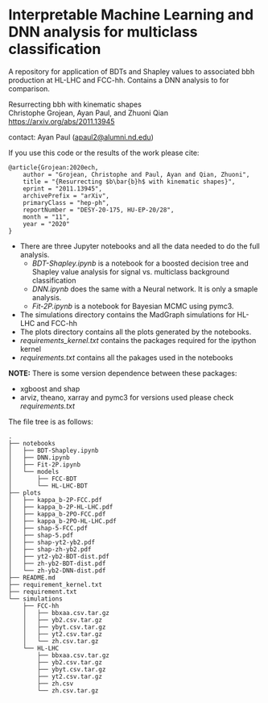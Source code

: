# Interpretable Machine Learning and DNN analysis for multiclass classification
A repository for application of BDTs and Shapley values to associated bbh production at HL-LHC and FCC-hh. Contains a DNN analysis to for comparison.

Resurrecting bbh with kinematic shapes  
Christophe Grojean, Ayan Paul, and Zhuoni Qian  
https://arxiv.org/abs/2011.13945

contact: Ayan Paul (<apaul2@alumni.nd.edu>)

If you use this code or the results of the work please cite:  

```
@article{Grojean:2020ech,
    author = "Grojean, Christophe and Paul, Ayan and Qian, Zhuoni",
    title = "{Resurrecting $b\bar{b}h$ with kinematic shapes}",
    eprint = "2011.13945",
    archivePrefix = "arXiv",
    primaryClass = "hep-ph",
    reportNumber = "DESY-20-175, HU-EP-20/28",
    month = "11",
    year = "2020"
}
```

- There are three Jupyter notebooks and all the data needed to do the full analysis.  
    - _BDT-Shapley.ipynb_ is a notebook for a boosted decision tree and Shapley value analysis for signal vs. multiclass background classification
    - _DNN.ipynb_ does the same with a Neural network. It is only a smaple analysis.
    - _Fit-2P.ipynb_ is a notebook for Bayesian MCMC using pymc3. 
- The simulations directory contains the MadGraph simulations for HL-LHC and FCC-hh
- The plots directory contains all the plots generated by the notebooks.
- _requirements_kernel.txt_ contains the packages required for the ipython kernel
- _requirements.txt_ contains all the pakages used in the notebooks

__NOTE:__ There is some version dependence between these packages:
- xgboost and shap
- arviz, theano, xarray and pymc3
for versions used please check _requirements.txt_  


The file tree is as follows:
```
.
├── notebooks
│   ├── BDT-Shapley.ipynb
│   ├── DNN.ipynb
│   ├── Fit-2P.ipynb
│   └── models
│       ├── FCC-BDT
│       └── HL-LHC-BDT
├── plots
│   ├── kappa_b-2P-FCC.pdf
│   ├── kappa_b-2P-HL-LHC.pdf
│   ├── kappa_b-2PO-FCC.pdf
│   ├── kappa_b-2PO-HL-LHC.pdf
│   ├── shap-5-FCC.pdf
│   ├── shap-5.pdf
│   ├── shap-yt2-yb2.pdf
│   ├── shap-zh-yb2.pdf
│   ├── yt2-yb2-BDT-dist.pdf
│   ├── zh-yb2-BDT-dist.pdf
│   └── zh-yb2-DNN-dist.pdf
├── README.md
├── requirement_kernel.txt
├── requirement.txt
└── simulations
    ├── FCC-hh
    │   ├── bbxaa.csv.tar.gz
    │   ├── yb2.csv.tar.gz
    │   ├── ybyt.csv.tar.gz
    │   ├── yt2.csv.tar.gz
    │   └── zh.csv.tar.gz
    └── HL-LHC
        ├── bbxaa.csv.tar.gz
        ├── yb2.csv.tar.gz
        ├── ybyt.csv.tar.gz
        ├── yt2.csv.tar.gz
        ├── zh.csv
        └── zh.csv.tar.gz
```
